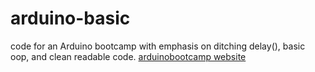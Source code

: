# arduino-basic
 code for an Arduino bootcamp with emphasis on ditching delay(), basic oop, and clean readable code.
[arduinobootcamp website](http://arduinobootcamp.xyz/)

